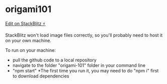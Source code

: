 # origami101

[Edit on StackBlitz ⚡️](https://stackblitz.com/edit/origami101)

StackBlitz won't load image files correctly, so you'll probably need to host it on your own machine.

To run on your machine:
- pull the github code to a local repository
- navigate to the folder "origami-101" folder in your command line
- "npm start"
*The first time you run it, you may need to do "npm i" first to download dependencies


